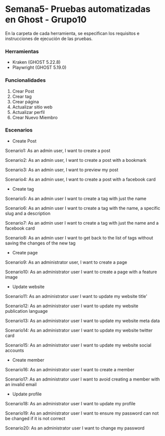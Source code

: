 # Semana5- Pruebas automatizadas en Ghost - Grupo10
En la carpeta de cada herramienta, se especifican los requisitos e instrucciones de ejecución de las pruebas.

### Herramientas
- Kraken (GHOST 5.22.8)
- Playwright (GHOST 5.19.0)

### Funcionalidades
1. Crear Post
2. Crear tag
3. Crear página
4. Actualizar sitio web
5. Actualizar perfil
6. Crear Nuevo Miembro

### Escenarios
- Create Post

Scenario1: As an admin user, I want to create a post

Scenario2: As an admin user, I want to create a post with a bookmark

Scenario3: As an admin user, I want to preview my post

Scenario4: As an admin user, I want to create a post with a facebook card


- Create tag

Scenario5: As an admin user I want to create a tag with just the name

Scenario6: As an admin user I want to create a tag with the name, a specific slug and a description

Scenario7: As an admin user I want to create a tag with just the name and a facebook card

Scenario8: As an admin user I want to get back to the list of tags without saving the changes of the new tag


- Create page

Scenario9: As an administrator user, I want to create a page

Scenario10: As an administrator user I want to create a page with a feature image


- Update website

Scenario11: As an administrator user I want to update my website title'

Scenario12: As an administrator user I want to update my website publication language

Scenario13: As an administrator user I want to update my website meta data

Scenario14: As an administrator user I want to update my website twitter card

Scenario15: As an administrator user I want to update my website social accounts


- Create member

Scenario16: As an administrator user I want to create a member

Scenario17: As an administrator user I want to avoid creating a member with an invalid email


- Update profile

Scenario18: As an administrator user I want to update my profile

Scenario19: As an administrator user I want to ensure my password can not be changed if it is not correct

Scenario20: As an administrator user I want to change my password
